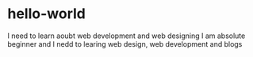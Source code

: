 # hello-world
I need to learn aoubt web development and web designing
I am absolute beginner and I nedd to learing web design, web development and blogs
